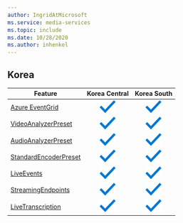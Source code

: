 ```yaml
---
author: IngridAtMicrosoft
ms.service: media-services 
ms.topic: include
ms.date: 10/28/2020
ms.author: inhenkel
---
```


<!--Feature availability in region-->
## Korea

| Feature | Korea Central | Korea South |
| --- | :---: | :---: |
| [Azure EventGrid](../monitoring/reacting-to-media-services-events.md) |![Azure EventGrid Korea Central general availability](../media/azure-clouds-regions/ga.svg)  |![Azure EventGrid Korea South general availability](../media/azure-clouds-regions/ga.svg) |
| [VideoAnalyzerPreset](../analyze-video-audio-files-concept.md) |![VideoAnalyzerPreset Korea Central general availability](../media/azure-clouds-regions/ga.svg)  | ![VideoAnalyzerPreset Korea South general availability](../media/azure-clouds-regions/ga.svg) |
| [AudioAnalyzerPreset](../analyze-video-audio-files-concept.md) |![AudioAnalyzerPreset Korea Central general availability](../media/azure-clouds-regions/ga.svg)  | ![AudioAnalyzerPreset Korea South general availability](../media/azure-clouds-regions/ga.svg) |
| [StandardEncoderPreset](../encoding-concept.md) |![StandardEncoderPreset Korea Central general availability](../media/azure-clouds-regions/ga.svg)  | ![StandardEncoderPreset Korea South general availability](../media/azure-clouds-regions/ga.svg) |
| [LiveEvents](../live-streaming-overview.md) |![LiveEvents Korea Central general availability](../media/azure-clouds-regions/ga.svg)  | ![LiveEvents Korea South general availability](../media/azure-clouds-regions/ga.svg) |
| [StreamingEndpoints](../streaming-endpoint-concept.md) |![StreamingEndpoints Korea Central general availability](../media/azure-clouds-regions/ga.svg) | ![StreamingEndpoints Korea South general availability](../media/azure-clouds-regions/ga.svg) |
| [LiveTranscription](../live-transcription.md) |![LiveTranscription Korea Central general availability](../media/azure-clouds-regions/ga.svg) |![LiveTranscription Korea South general availability](../media/azure-clouds-regions/ga.svg) |
